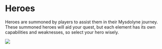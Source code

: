 # Heroes

Heroes are summoned by players to assist them in their Mysdolyne journey. These summoned heroes will aid your quest, but each element has its own capabilities and weaknesses, so select your hero wisely.

![](../../../.gitbook/assets/271983240\_1461717624246931\_2705758135915237104\_n.png)
